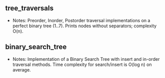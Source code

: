 ## tree_traversals
- Notes: Preorder, Inorder, Postorder traversal implementations on a perfect binary tree (1..7). Prints nodes without separators; complexity O(n).

## binary_search_tree
- Notes: Implementation of a Binary Search Tree with insert and in-order traversal methods. Time complexity for search/insert is O(log n) on average.